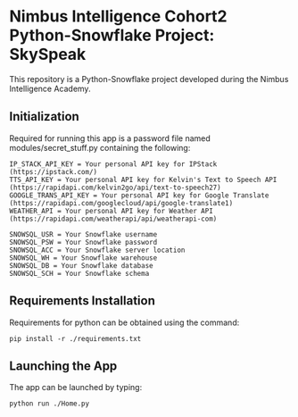 # Nimbus Intelligence Cohort2 Python-Snowflake Project: SkySpeak

This repository is a Python-Snowflake project developed during the Nimbus Intelligence Academy.

## Initialization

Required for running this app is a password file named modules/secret_stuff.py containing the following:

```
IP_STACK_API_KEY = Your personal API key for IPStack (https://ipstack.com/)
TTS_API_KEY = Your personal API key for Kelvin's Text to Speech API (https://rapidapi.com/kelvin2go/api/text-to-speech27)
GOOGLE_TRANS_API_KEY = Your personal API key for Google Translate (https://rapidapi.com/googlecloud/api/google-translate1)
WEATHER_API = Your personal API key for Weather API (https://rapidapi.com/weatherapi/api/weatherapi-com)

SNOWSQL_USR = Your Snowflake username
SNOWSQL_PSW = Your Snowflake password
SNOWSQL_ACC = Your Snowflake server location
SNOWSQL_WH = Your Snowflake warehouse
SNOWSQL_DB = Your Snowflake database
SNOWSQL_SCH = Your Snowflake schema
```

## Requirements Installation

Requirements for python can be obtained using the command:

```
pip install -r ./requirements.txt
```

## Launching the App

The app can be launched by typing:

```
python run ./Home.py
```